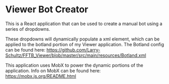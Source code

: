 # Viewer Bot Creator

This is a React application that can be used to create a manual bot using a series of dropdowns.

These dropdowns will dynamically populate a xml element, which can be applied to the botland portion of my
Viewer application.  The Botland config can be found here: https://github.com/Larry-Schultz/FFTB_Viewer/blob/master/src/main/resources/Botland.xml

This application uses MobX to power the dynamic portions of the application.  Info on MobX can be found here: https://mobx.js.org/README.html
